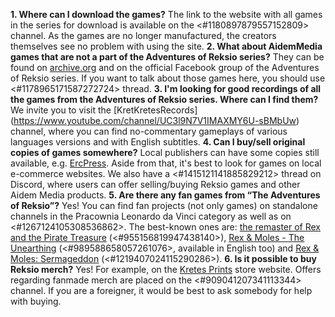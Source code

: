 **1. Where can I download the games?** The link to the website with all games in the series for download is available on the <#1180897879557152809> channel. As the games are no longer manufactured, the creators themselves see no problem with using the site.
**2. What about AidemMedia games that are not a part of the Adventures of Reksio series?** They can be found on [archive.org](https://archive.org/search?query=creator%3A%22Aidem+Media%22) and on the official Facebook group of the Adventures of Reksio series. If you want to talk about those games here, you should use <#1178965171587272724> thread.
**3. I'm looking for good recordings of all the games from the Adventures of Reksio series. Where can I find them?** We invite you to visit the [KretKretesRecords] (https://www.youtube.com/channel/UC3l9N7V1IMAXMY6U-sBMbUw) channel, where you can find no-commentary gameplays of various languages versions and with English subtitles.
**4. Can I buy/sell original copies of games somewhere?** Local publishers can have some copies still available, e.g. [ErcPress](https://ercpress.com.ro/default.php?p=browse&clid=74). Aside from that, it's best to look for games on local e-commerce websites. We also have a <#1415121141885829212> thread on Discord, where users can offer selling/buying Reksio games and other Aidem Media products.
**5. Are there any fan games from “The Adventures of Reksio”?** Yes! You can find fan projects (not only games) on standalone channels in the Pracownia Leonardo da Vinci category as well as on <#1267124105308536862>. The best-known ones are: [the remaster of Rex and the Pirate Treasure](https://www.przygody-reksia.pl/risp-re) (<#955156819947438140>), [Rex & Moles - The Unearthing](https://fox-centurion.itch.io/rex-moles-the-unearthing) (<#989588658057261076>, available in English too) and [Rex & Moles: Sermageddon](https://swerszcz.itch.io/sermageddon) (<#1219407024115290286>).
**6. Is it possible to buy Reksio merch?** Yes! For example, on the [Kretes Prints](https://kretesprints.cupsell.pl/k/all) store website. Offers regarding fanmade merch are placed on the <#909041207341113344> channel. If you are a foreigner, it would be best to ask somebody for help with buying.
